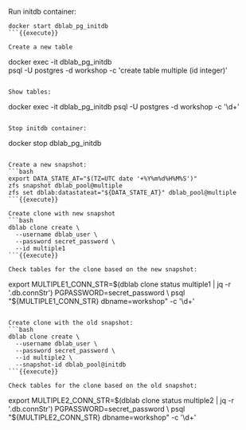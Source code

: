 Run initdb container:
```
docker start dblab_pg_initdb
```{{execute}}

Create a new table
```
docker exec -it dblab_pg_initdb \
  psql -U postgres -d workshop -c 'create table multiple (id integer)'
```{{execute}}

Show tables:
```
docker exec -it dblab_pg_initdb psql -U postgres -d workshop -c '\d+'
```{{execute}}

Stop initdb container:
```
docker stop dblab_pg_initdb
```{{execute}}

Create a new snapshot:
```bash
export DATA_STATE_AT="$(TZ=UTC date '+%Y%m%d%H%M%S')"
zfs snapshot dblab_pool@multiple
zfs set dblab:datastateat="${DATA_STATE_AT}" dblab_pool@multiple
```{{execute}}

Create clone with new snapshot
```bash
dblab clone create \
  --username dblab_user \
  --password secret_password \
  --id multiple1
```{{execute}}

Check tables for the clone based on the new snapshot:
```
export MULTIPLE1_CONN_STR=$(dblab clone status multiple1 | jq -r '.db.connStr')
PGPASSWORD=secret_password \
  psql "${MULTIPLE1_CONN_STR} dbname=workshop" -c '\d+'
```{{execute}}

Create clone with the old snapshot:
```bash
dblab clone create \
  --username dblab_user \
  --password secret_password \
  --id multiple2 \
  --snapshot-id dblab_pool@initdb
```{{execute}}

Check tables for the clone based on the old snapshot:
```
export MULTIPLE2_CONN_STR=$(dblab clone status multiple2 | jq -r '.db.connStr')
PGPASSWORD=secret_password \ 
  psql "${MULTIPLE2_CONN_STR} dbname=workshop" -c '\d+'
```{{execute}}
